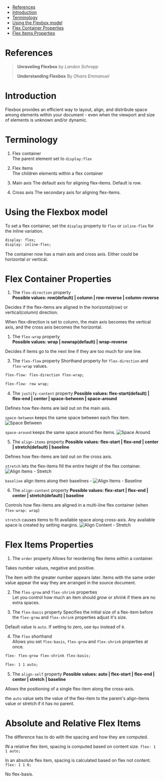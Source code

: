 - [References](#references)
- [Introduction](#introduction)
- [Terminology](#terminology)
- [Using the Flexbox model](#using-the-flexbox-model)
- [Flex Container Properties](#flex-container-properties)
- [Flex Items Properties](#flex-items-properties)

# References
> **Unraveling Flexbox** by *Landon Schropp*
>
> **Understanding Flexbox** By *Ohans Emmanuel*

# Introduction
Flexbox provides an efficient way to layout, align, and distribute space among elements within your document - even when the viewport and size of elements is unknown and/or dynamic.

# Terminology
1. Flex container  
   The parent element set to `display:flex`

2. Flex items  
   The children elements within a flex container

3. Main axis
The default axis for aligning flex-items. Default is *row*.

4. Cross axis
  The secondary axis for aligning flex-items.

# Using the Flexbox model
To set a flex container, set the `display` property to `flex` or `inline-flex` for the inline variation.
```css
display: flex;
display: inline-flex;
```

The container now has a main axis and cross axis. Either could be horizontal or vertical.

# Flex Container Properties

1. The `flex-direction` property  
**Possible values: row(default) | column | row-reverse | column-reverse**

Decides if the flex-items are aligned in the horizontal(row) or vertical(column) direction. 

When flex-direction is set to column, the main axis becomes the vertical axis, and the cross axis becomes the horizontal. 

1. The `flex-wrap` property  
**Possible values: wrap | nowrap(default) | wrap-reverse**

Decides if items go to the next line if they are too much for one line.


3. The `flex-flow` property
Shorthand property for `flex-direction` and `flex-wrap` values.

```css
flex-flow: flex-direction flex-wrap;

flex-flow: row wrap;
```

4. The `justify-content` property
**Possible values: flex-start(default) | flex-end | center | space-between | space-around**

Defines how flex-items are laid out on the main axis.

`space-between` keeps the same space between each flex item.
![Space Between](img/flex-space-between.png)

`space-around` keeps the same space around flex items.
![Space Around](img/flex-space-around.png)


5. The `align-items` property
**Possible values: flex-start | flex-end | center | stretch(default) | baseline**

Defines how flex-items are laid out on the cross axis.

`stretch` lets the flex-items fill the entire height of the flex container.
![Align Items - Stretch](img/flex-stretch.png)

`baseline` align items along their baselines - 
![Align Items - Baseline](img/flex-baseline.png)

6. The `align-content` property
**Possible values: flex-start | flex-end | center | stretch(default) | baseline**

Controls how flex-items are aligned in a multi-line flex container (when `flex-wrap: wrap`)

`stretch` causes items to fit available space along cross-axis. Any available space is created by setting margins.
![Align Content - Stretch](img/flex-align-content-stretch.png)


# Flex Items Properties
1. The `order` property
Allows for reordering flex items within a container.

Takes number values, negative and positive.

The item with the greater number appears later. Items with the same order value appear the way they are arranged in the source document.

2. The `flex-grow` and `flex-shrink` properties  
Let you control how much an item should *grow* or *shrink* if there are no extra spaces.

3. The `flex-basis` property
Specifies the initial size of a flex-item before the `flex-grow` and `flex-shrink` properties adjust it's size.

Default value is `auto`. If setting to zero, use `0px` instead of `0`.

4. The `flex` shorthand  
Allows you set `flex-basis`, `flex-grow` and `flex-shrink` properties at once.
```css
flex: flex-grow flex-shrink flex-basis;

flex: 1 1 auto;
```

5. The `align-self` property
**Possible values: auto | flex-start | flex-end | center | stretch | baseline**

Allows the positioning of a single flex-item along the cross-axis.

the `auto` value sets the value of the flex-item to the parent's align-items value or stretch if it has no parent.

# Absolute and Relative Flex Items
The difference has to do with the spacing and how they are computed.

IN a relative flex item, spacing is computed based on content size.
`flex: 1 1 auto;`

In an absolute flex item, spacing is calculated based on flex not content.
`flex: 1 1 0;`

No flex-basis.
